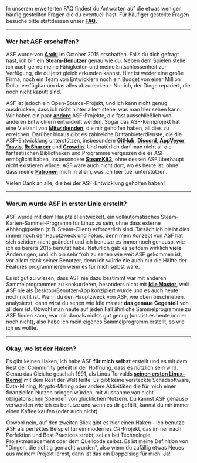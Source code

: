 In unserem erweiterten FAQ findest du Antworten auf die etwas weniger häufig gestellten Fragen die du eventuell hast. Für häufiger gestellte Fragen besuche bitte stattdessen unser **[FAQ](https://github.com/JustArchiNET/ArchiSteamFarm/wiki/FAQ-de-DE)**.

* * *

### Wer hat ASF erschaffen?

ASF wurde von **[Archi](https://github.com/JustArchi)** im October 2015 erschaffen. Falls du dich gefragt hast, ich bin ein **[Steam-Benutzer](https://steamcommunity.com/profiles/76561198006963719)** genau wie du. Neben dem Spielen stelle ich auch gerne meine Fähigkeiten und meine Entschlossenheit zur Verfügung, die du jetzt gleich erkunden kannst. Hier ist weder eine große Firma, noch ein Team von Entwicklern noch ein Budget von einer Million Dollar verfügbar um das alles abzudecken - Nur ich, der Dinge repariert, die noch nicht kaputt sind.

ASF ist jedoch ein Open-Source-Projekt, und ich kann nicht genug ausdrücken, dass ich nicht hinter allem stehe, was man hier sehen kann. Wir haben ein paar **[andere](https://github.com/JustArchiNET?q=ASF-)** ASF-Projekte, die fast ausschließlich von anderen Entwicklern entwickelt werden. Sogar das ASF-Kernprojekt hat eine Vielzahl von **[Mitwirkenden](https://github.com/JustArchiNET/ArchiSteamFarm/graphs/contributors)**, die mir geholfen haben, all dies zu erreichen. Darüber hinaus gibt es zahlreiche Drittanbieterdienste, die die ASF-Entwicklung unterstützen, insbesondere **[GitHub](https://github.com)**, **[Discord](https://discordapp.com/open-source)**, **[AppVeyor](https://www.appveyor.com)**, **[Travis](https://travis-ci.com)**, **[ReSharper](https://www.jetbrains.com/resharper)** und **[Crowdin](https://crowdin.com)**. Und natürlich darf man nicht all die fantastischen Bibliotheken und Programme vergessen die es ASF ermöglicht haben, insbesondere **[SteamKit2](https://github.com/SteamRE/SteamKit)**, ohne dessen ASF überhaupt nicht existieren würde. ASF wäre auch nicht dort, wo es heute ist, ohne dass meine **[Patronen](https://www.patreon.com/JustArchi)** mich in allem, was ich hier tue, unterstützen.

Vielen Dank an alle, die bei der ASF-Entwicklung geholfen haben!

* * *

### Warum wurde ASF in erster Linie erstellt?

ASF wurde mit dem Hauptziel entwickelt, ein vollautomatisches Steam-Karten-Sammel-Programm für Linux zu sein, ohne dass externe Abhängigkeiten (z.B. Steam-Client) erforderlich sind. Tatsächlich bleibt dies immer noch der Hauptzweck und Fokus, denn mein Konzept von ASF hat sich seitdem nicht geändert und ich benutze es immer noch genauso, wie ich es bereits 2015 benutzt habe. Natürlich gab es seitdem wirklich **viele** Änderungen, und ich bin sehr froh zu sehen wie weit ASF gekommen ist, vor allem dank seiner Benutzer, denn ich würde nie auch nur die Hälfte der Features programmieren wenn es für mich selbst wäre.

Es ist gut zu wissen, dass ASF nie dazu bestimmt war mit anderen Sammelprogrammen zu konkurrieren, besonders nicht mit **[Idle Master](https://www.steamidlemaster.com)**, weil ASF nie als Desktop/Benutzer-App konzipiert wurde und es auch heute noch nicht ist. Wenn du den Hauptzweck von ASF, wie oben beschrieben, analysierst, dann wirst du sehen wie Idle master **das genaue Gegenteil** von all dem ist. Obwohl man heute auf jeden Fall ähnliche Sammelprogramme zu ASF finden kann, war mir damals nichts gut genug (und ist es heute immer noch nicht), also habe ich mein eigenes Sammelprogramm erstellt, so wie ich es wollte.

* * *

### Okay, wo ist der Haken?

Es gibt keinen Haken, ich habe ASF **für mich selbst** erstellt und es mit dem Rest der Community geteilt in der Hoffnung, dass es nützlich sein wird. Genau das Gleiche geschah 1991, als Linus Torvalds **[seinen ersten Linux-Kernel](https://groups.google.com/forum/#!msg/comp.os.Minix/dlNtH7RRrGA/SwRavCzVE7gJ)** mit dem Rest der Welt teilte. Es gibt keine versteckte Schadsoftware, Data-Mining, Krypto-Mining oder andere Aktivitäten die für mich einen finanziellen Nutzen bringen würden, mit Ausnahme von nicht obligatorischen Spenden von glücklichen Nutzern. Du kannst ASF genauso verwenden wie ich es benutze und wenn es dir gefällt, kannst du mir immer einen Kaffee kaufen (oder auch nicht).

Obwohl nein, auf den zweiten Blick gibt es hier einen Haken - ich benutze ASF als perfektes Beispiel für ein modernes C#-Projekt, das immer nach Perfektion und Best Practices strebt, sei es bei Technologie, Projektmanagement oder dem Quellcode selbst. Es ist meine Definition von "Dingen, die richtig gemacht wurden", also wenn du zufällig etwas Neues aus meinem Projekt lernst, dann ist das ein Doppelsieg für mich! Ja!